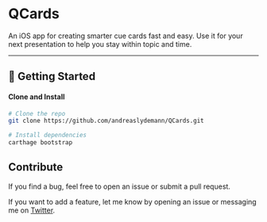 # QCards

An iOS app for creating smarter cue cards fast and easy. Use it for your next presentation to help you stay within topic and time.

---

## 🚀 Getting Started

#### Clone and Install

```bash
# Clone the repo
git clone https://github.com/andreaslydemann/QCards.git

# Install dependencies
carthage bootstrap
```

## Contribute

If you find a bug, feel free to open an issue or submit a pull request.

If you want to add a feature, let me know by opening an issue or messaging me on [Twitter](https://twitter.com/andreaslydemann).
